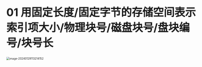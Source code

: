 # 01 用固定长度/固定字节的存储空间表示索引项大小/物理块号/磁盘块号/盘块编号/块号长

<img src="https://cvp.oss-cn-shanghai.aliyuncs.com/picgo/202401291132279.png" alt="image-20240129113214152" style="zoom: 50%;" />
